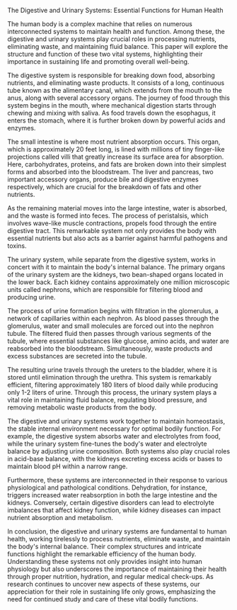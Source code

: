 The Digestive and Urinary Systems: Essential Functions for Human Health

The human body is a complex machine that relies on numerous interconnected systems to maintain health and function. Among these, the digestive and urinary systems play crucial roles in processing nutrients, eliminating waste, and maintaining fluid balance. This paper will explore the structure and function of these two vital systems, highlighting their importance in sustaining life and promoting overall well-being.

The digestive system is responsible for breaking down food, absorbing nutrients, and eliminating waste products. It consists of a long, continuous tube known as the alimentary canal, which extends from the mouth to the anus, along with several accessory organs. The journey of food through this system begins in the mouth, where mechanical digestion starts through chewing and mixing with saliva. As food travels down the esophagus, it enters the stomach, where it is further broken down by powerful acids and enzymes.

The small intestine is where most nutrient absorption occurs. This organ, which is approximately 20 feet long, is lined with millions of tiny finger-like projections called villi that greatly increase its surface area for absorption. Here, carbohydrates, proteins, and fats are broken down into their simplest forms and absorbed into the bloodstream. The liver and pancreas, two important accessory organs, produce bile and digestive enzymes respectively, which are crucial for the breakdown of fats and other nutrients.

As the remaining material moves into the large intestine, water is absorbed, and the waste is formed into feces. The process of peristalsis, which involves wave-like muscle contractions, propels food through the entire digestive tract. This remarkable system not only provides the body with essential nutrients but also acts as a barrier against harmful pathogens and toxins.

The urinary system, while separate from the digestive system, works in concert with it to maintain the body's internal balance. The primary organs of the urinary system are the kidneys, two bean-shaped organs located in the lower back. Each kidney contains approximately one million microscopic units called nephrons, which are responsible for filtering blood and producing urine.

The process of urine formation begins with filtration in the glomerulus, a network of capillaries within each nephron. As blood passes through the glomerulus, water and small molecules are forced out into the nephron tubule. The filtered fluid then passes through various segments of the tubule, where essential substances like glucose, amino acids, and water are reabsorbed into the bloodstream. Simultaneously, waste products and excess substances are secreted into the tubule.

The resulting urine travels through the ureters to the bladder, where it is stored until elimination through the urethra. This system is remarkably efficient, filtering approximately 180 liters of blood daily while producing only 1-2 liters of urine. Through this process, the urinary system plays a vital role in maintaining fluid balance, regulating blood pressure, and removing metabolic waste products from the body.

The digestive and urinary systems work together to maintain homeostasis, the stable internal environment necessary for optimal bodily function. For example, the digestive system absorbs water and electrolytes from food, while the urinary system fine-tunes the body's water and electrolyte balance by adjusting urine composition. Both systems also play crucial roles in acid-base balance, with the kidneys excreting excess acids or bases to maintain blood pH within a narrow range.

Furthermore, these systems are interconnected in their response to various physiological and pathological conditions. Dehydration, for instance, triggers increased water reabsorption in both the large intestine and the kidneys. Conversely, certain digestive disorders can lead to electrolyte imbalances that affect kidney function, while kidney diseases can impact nutrient absorption and metabolism.

In conclusion, the digestive and urinary systems are fundamental to human health, working tirelessly to process nutrients, eliminate waste, and maintain the body's internal balance. Their complex structures and intricate functions highlight the remarkable efficiency of the human body. Understanding these systems not only provides insight into human physiology but also underscores the importance of maintaining their health through proper nutrition, hydration, and regular medical check-ups. As research continues to uncover new aspects of these systems, our appreciation for their role in sustaining life only grows, emphasizing the need for continued study and care of these vital bodily functions.